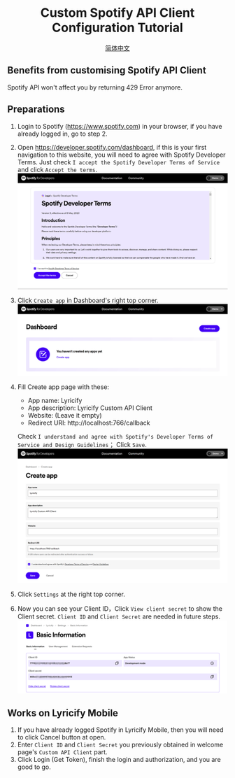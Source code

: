 <div align="center">

# Custom Spotify API Client Configuration Tutorial
[简体中文](Readme.zh-CN.md)

</div>

## Benefits from customising Spotify API Client
Spotify API won't affect you by returning 429 Error anymore.

## Preparations
1. Login to Spotify (https://www.spotify.com) in your browser, if you have already logged in, go to step 2.
2. Open https://developer.spotify.com/dashboard, if this is your first navigation to this website, you will need to agree with Spotify Developer Terms. Just check `I accept the Spotify Developer Terms of Service` and click `Accept the terms`.
![](pic/Demo-Pic01.png)
3. Click `Create app` in Dashboard's right top corner.
![](pic/Demo-Pic02.png)
4. Fill Create app page with these:
   - App name: Lyricify
   - App description: Lyricify Custom API Client
   - Website: (Leave it empty)
   - Redirect URI: http://localhost:766/callback

   Check `I understand and agree with Spotify's Developer Terms of Service and Design Guidelines`；
   Click `Save`.
![](pic/Demo-Pic03.png)
5. Click `Settings` at the right top corner.
6. Now you can see your Client ID，Click `View client secret` to show the Client secret. `Client ID` and `Client Secret` are needed in future steps.
![](pic/Demo-Pic04.png)

## Works on Lyricify Mobile
1. If you have already logged Spotify in Lyricify Mobile, then you will need to click Cancel button at open.
2. Enter `Client ID` and `Client Secret` you previously obtained in welcome page's `Custom API Client` part.
3. Click Login (Get Token), finish the login and authorization, and you are good to go.